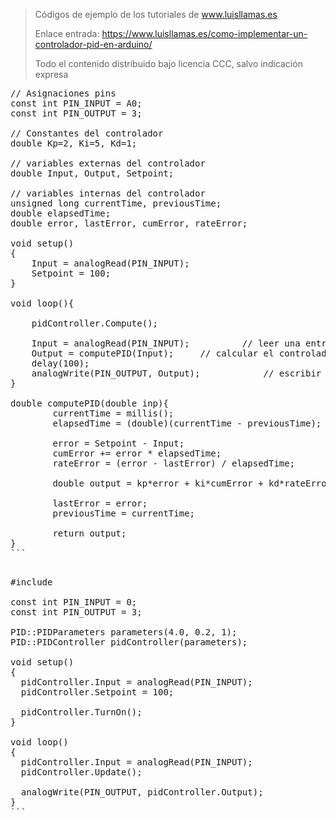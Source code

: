 > Códigos de ejemplo de los tutoriales de www.luisllamas.es
>
> Enlace entrada: https://www.luisllamas.es/como-implementar-un-controlador-pid-en-arduino/
>
> Todo el contenido distribuido bajo licencia CCC, salvo indicación expresa

<pre class="EnlighterJSRAW" data-enlighter-language="cpp">
// Asignaciones pins
const int PIN_INPUT = A0;
const int PIN_OUTPUT = 3;

// Constantes del controlador
double Kp=2, Ki=5, Kd=1;

// variables externas del controlador
double Input, Output, Setpoint;
 
// variables internas del controlador
unsigned long currentTime, previousTime;
double elapsedTime;
double error, lastError, cumError, rateError;
 
void setup()
{
	Input = analogRead(PIN_INPUT);
	Setpoint = 100;
}    
 
void loop(){
	
	pidController.Compute();
	
	Input = analogRead(PIN_INPUT);			// leer una entrada del controlador
	Output = computePID(Input);		// calcular el controlador
	delay(100);
	analogWrite(PIN_OUTPUT, Output);			// escribir la salida del controlador
}
 
double computePID(double inp){     
        currentTime = millis();                					// obtener el tiempo actual
        elapsedTime = (double)(currentTime - previousTime);     // calcular el tiempo transcurrido
        
        error = Setpoint - Input;                               // determinar el error entre la consigna y la medición
        cumError += error * elapsedTime;                		// calcular la integral del error
        rateError = (error - lastError) / elapsedTime;   		// calcular la derivada del error
 
        double output = kp*error + ki*cumError + kd*rateError;     // calcular la salida del PID
 
        lastError = error;                                		// almacenar error anterior
        previousTime = currentTime;                       		// almacenar el tiempo anterior
 
        return output;
}
```

<pre class="EnlighterJSRAW" data-enlighter-language="cpp">
#include <PIDController.hpp>

const int PIN_INPUT = 0;
const int PIN_OUTPUT = 3;

PID::PIDParameters<double> parameters(4.0, 0.2, 1);
PID::PIDController<double> pidController(parameters);

void setup()
{
  pidController.Input = analogRead(PIN_INPUT);
  pidController.Setpoint = 100;

  pidController.TurnOn();
}

void loop()
{
  pidController.Input = analogRead(PIN_INPUT);
  pidController.Update();

  analogWrite(PIN_OUTPUT, pidController.Output);
}
```